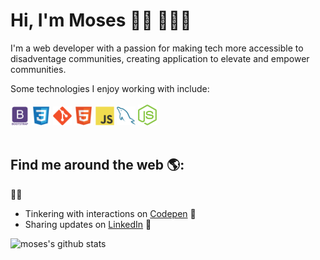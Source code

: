 # Hi, I'm Moses 👋🏾 👨🏿‍💻

I'm a web developer with a passion for making tech more accessible to disadventage communities, creating application to elevate and empower communities. 

Some technologies I enjoy working with include:
<br><br>
 <img src = 'https://github.com/kamara-moses/kamara-moses/blob/master/images/bootstrap.svg' width='30'/> <img src = 'https://github.com/kamara-moses/kamara-moses/blob/master/images/css.svg' width='30'/> <img src = 'https://github.com/kamara-moses/kamara-moses/blob/master/images/git.svg' width='30'/> <img src = 'https://github.com/kamara-moses/kamara-moses/blob/master/images/html.svg' width='30'/> <img src = 'https://github.com/kamara-moses/kamara-moses/blob/master/images/js.svg' width='30'/> <img src = 'https://github.com/kamara-moses/kamara-moses/blob/master/images/sql.svg' width='30'/> <img src = 'https://github.com/kamara-moses/kamara-moses/blob/master/images/node.png' width='30'/>
 <br><br>
## Find me around the web 🌎:
✍🏾
- Tinkering with interactions on <a href='https://codepen.io/kamara-moses'> Codepen</a> 🏓
- Sharing updates on <a href='https://www.linkedin.com/in/moses-kamara/'>LinkedIn</a> 💼

![moses's github stats](https://github-readme-stats.vercel.app/api?username=kamara-moses&show_icons=true&hide=[%22issues%22])
